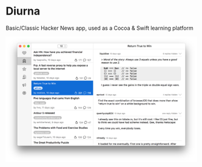 # Diurna
Basic/Classic Hacker News app, used as a Cocoa &amp; Swift learning platform

![screenshot](diurna.png)
